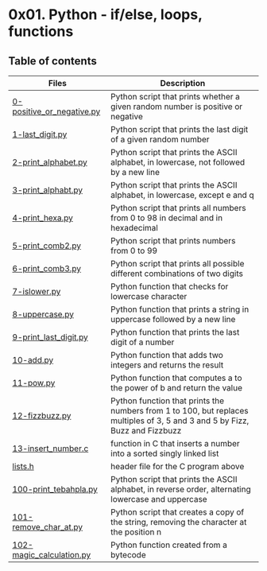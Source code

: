 # 0x01. Python - if/else, loops, functions

## Table of contents
Files | Description
----- | -----------
[0-positive_or_negative.py](./0-positive_or_negative.py) | Python script that prints whether a given random number is positive or negative
[1-last_digit.py](./1-last_digit.py) | Python script that prints the last digit of a given random number
[2-print_alphabet.py](./2-print_alphabet.py) | Python script that prints the ASCII alphabet, in lowercase, not followed by a new line
[3-print_alphabt.py](./3-print_alphabt.py) | Python script that prints the ASCII alphabet, in lowercase, except e and q
[4-print_hexa.py](./4-print_hexa.py) | Python script that prints all numbers from 0 to 98 in decimal and in hexadecimal
[5-print_comb2.py](./5-print_comb2.py) | Python script that prints numbers from 0 to 99
[6-print_comb3.py](./6-print_comb3.py) | Python script that prints all possible different combinations of two digits
[7-islower.py](./7-islower.py) | Python function that checks for lowercase character
[8-uppercase.py](./8-uppercase.py) | Python function that prints a string in uppercase followed by a new line
[9-print_last_digit.py](./9-print_last_digit.py) | Python function that prints the last digit of a number
[10-add.py](./10-add.py) | Python function that adds two integers and returns the result
[11-pow.py](./11-pow.py) | Python function that computes a to the power of b and return the value
[12-fizzbuzz.py](./12-fizzbuzz.py) | Python function that prints the numbers from 1 to 100, but replaces multiples of 3, 5 and 3 and 5 by Fizz, Buzz and Fizzbuzz
[13-insert_number.c](./13-insert_number.c) | function in C that inserts a number into a sorted singly linked list
[lists.h](./lists.h) | header file for the C program above
[100-print_tebahpla.py](./100-print_tebahpla.py) | Python script that prints the ASCII alphabet, in reverse order, alternating lowercase and uppercase
[101-remove_char_at.py](./101-remove_char_at.py) | Python script that creates a copy of the string, removing the character at the position n
[102-magic_calculation.py](./102-magic_calculation.py) | Python function created from a bytecode